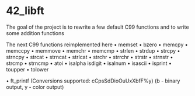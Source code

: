 # 42_libft

The goal of the project is to rewrite a few default C99 functions and to write some addition functions

The next C99 functions reimplemented here
• memset
• bzero
• memcpy 
• memccpy 
• memmove 
• memchr 
• memcmp 
• strlen 
• strdup 
• strcpy 
• strncpy 
• strcat 
• strncat 
• strlcat 
• strchr 
• strrchr 
• strstr 
• strnstr 
• strcmp 
• strncmp 
• atoi
• isalpha isdigit
• isalnum
• isascii
• isprint
• toupper
• tolower

• ft_printf (Conversions supported: cCpsSdDioOuUxXbfF%y) (b - binary output, y - color output)